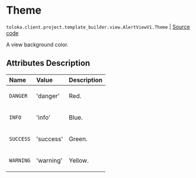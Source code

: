 # Theme
`toloka.client.project.template_builder.view.AlertViewV1.Theme` | [Source code](https://github.com/Toloka/toloka-kit/blob/v1.2.3/src/client/project/template_builder/view.py#L89)

A view background color.

## Attributes Description

| Name | Value | Description |
| :------| :-----------| :----------| 
`DANGER`|'danger'|<p>Red.</p>
`INFO`|'info'|<p>Blue.</p>
`SUCCESS`|'success'|<p>Green.</p>
`WARNING`|'warning'|<p>Yellow.</p>
